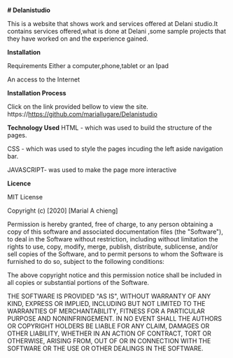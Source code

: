 **# Delanistudio**

This is a website that shows work and services offered at Delani studio.It contains services offered,what is done at Delani ,some sample projects that they have worked on and the experience gained.

**Installation**

Requirements
Either a computer,phone,tablet or an Ipad

An access to the Internet

**Installation Process**

Click on the link provided bellow to view the site. https://https://github.com/mariallugare/Delanistudio


**Technology Used**
HTML - which was used to build the structure of the pages.

CSS - which was used to style the pages incuding the left aside navigation bar.

JAVASCRIPT- was used to make the page more interactive


**Licence**

MIT License

Copyright (c) [2020] [Marial A chieng]

Permission is hereby granted, free of charge, to any person obtaining a copy of this software and associated documentation files (the "Software"), to deal in the Software without restriction, including without limitation the rights to use, copy, modify, merge, publish, distribute, sublicense, and/or sell copies of the Software, and to permit persons to whom the Software is furnished to do so, subject to the following conditions:

The above copyright notice and this permission notice shall be included in all copies or substantial portions of the Software.

THE SOFTWARE IS PROVIDED "AS IS", WITHOUT WARRANTY OF ANY KIND, EXPRESS OR IMPLIED, INCLUDING BUT NOT LIMITED TO THE WARRANTIES OF MERCHANTABILITY, FITNESS FOR A PARTICULAR PURPOSE AND NONINFRINGEMENT. IN NO EVENT SHALL THE AUTHORS OR COPYRIGHT HOLDERS BE LIABLE FOR ANY CLAIM, DAMAGES OR OTHER LIABILITY, WHETHER IN AN ACTION OF CONTRACT, TORT OR OTHERWISE, ARISING FROM, OUT OF OR IN CONNECTION WITH THE SOFTWARE OR THE USE OR OTHER DEALINGS IN THE SOFTWARE.


